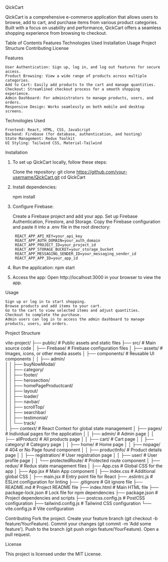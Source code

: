 QickCart

QickCart is a comprehensive e-commerce application that allows users to browse, add to cart, and purchase items from various product categories. Built with a focus on usability and performance, QickCart offers a seamless shopping experience from browsing to checkout.

Table of Contents
    Features
    Technologies Used
    Installation
    Usage
    Project Structure
    Contributing
    License

Features

    User Authentication: Sign up, log in, and log out features for secure access.
    Product Browsing: View a wide range of products across multiple categories.
    Add to Cart: Easily add products to the cart and manage quantities.
    Checkout: Streamlined checkout process for a smooth shopping experience.
    Admin Dashboard: For administrators to manage products, users, and orders.
    Responsive Design: Works seamlessly on both mobile and desktop screens.

Technologies Used

    Frontend: React, HTML, CSS, JavaScript
    Backend: Firebase (for database, authentication, and hosting)
    State Management: Redux Toolkit
    UI Styling: Tailwind CSS, Material-Tailwind

Installation

1. To set up QickCart locally, follow these steps:

    Clone the repository:
    git clone https://github.com/your-username/QickCart.git
    cd QickCart
   
3. Install dependencies:

   npm install
   
5. Configure Firebase:

    Create a Firebase project and add your app.
    Set up Firebase Authentication, Firestore, and Storage.
    Copy the Firebase configuration and paste it into a .env file in the root directory:

        REACT_APP_API_KEY=your_api_key
        REACT_APP_AUTH_DOMAIN=your_auth_domain
        REACT_APP_PROJECT_ID=your_project_id
        REACT_APP_STORAGE_BUCKET=your_storage_bucket
        REACT_APP_MESSAGING_SENDER_ID=your_messaging_sender_id
        REACT_APP_APP_ID=your_app_id

6. Run the application:
   npm start
   
7. Access the app:
   Open http://localhost:3000 in your browser to view the app.

Usage

    Sign up or log in to start shopping.
    Browse products and add items to your cart.
    Go to the cart to view selected items and adjust quantities.
    Checkout to complete the purchase.
    Admin users can log in to access the admin dashboard to manage products, users, and orders.

Project Structure

vite-project/
├── public/                       # Public assets and static files
├── src/                          # Main source code
│   ├── Firebase/                 # Firebase configuration files
│   ├── assets/                   # Images, icons, or other media assets
│   ├── components/               # Reusable UI components
│   │   ├── admin/                
│   │   ├── buyNowModal/          
│   │   ├── category/             
│   │   ├── footer/               
│   │   ├── herosection/          
│   │   ├── homePageProductcard/  
│   │   ├── layout/               
│   │   ├── loader/               
│   │   ├── navbar/               
│   │   ├── scrollTop/            
│   │   ├── searchbar/            
│   │   ├── testimonial/          
│   │   └── track/                
│   ├── context/                  # React Context for global state management
│   ├── pages/                    # Individual pages for the application
│   │   ├── admin/                # Admin page
│   │   ├── allProduct/           # All products page
│   │   ├── cart/                 # Cart page
│   │   ├── category/             # Category page
│   │   ├── home/                 # Home page
│   │   ├── nopage/               # 404 or No Page found component
│   │   ├── productInfo/          # Product details page
│   │   ├── registration/         # User registration page
│   │   ├── user/                 # User profile page
│   │   └── protectedRoute/       # Protected route component
│   ├── redux/                    # Redux state management files
│   ├── App.css                   # Global CSS for the app
│   ├── App.jsx                   # Main App component
│   ├── index.css                 # Additional global CSS
│   ├── main.jsx                  # Entry point file for React
├── .eslintrc.js                  # ESLint configuration for linting
├── .gitignore                    # Git ignore file
├── README.md                     # Project README file
├── index.html                    # Main HTML file
├── package-lock.json             # Lock file for npm dependencies
├── package.json                  # Project dependencies and scripts
├── postcss.config.js             # PostCSS configuration
├── tailwind.config.js            # Tailwind CSS configuration
└── vite.config.js                # Vite configuration

Contributing
Fork the project.
Create your feature branch (git checkout -b feature/YourFeature).
Commit your changes (git commit -m 'Add some feature').
Push to the branch (git push origin feature/YourFeature).
Open a pull request.

License

This project is licensed under the MIT License.








    
